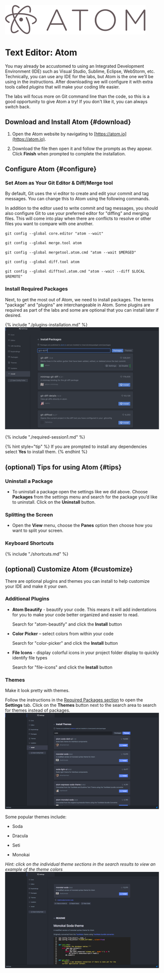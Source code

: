 ![](images/atomLogo.png)

# Text Editor: Atom

You may already be accustomed to using an Integrated Development Environment \(IDE\) such as Visual Studio, Sublime, Eclipse, WebStorm, etc.  Technically, you can use any IDE for the labs, but Atom is the one we'll be using in the instructions. After downloading we will configure it with extra tools called _plugins_ that will make your coding life easier.

The labs will focus more on Git command line than the code, so this is a good opportunity to give Atom a try!  If you don't like it, you can always switch back.


## Download and Install Atom {#download}

1. Open the Atom website by navigating to [https://atom.io](https://atom.io).

1. Download the file then open it and follow the prompts as they appear. Click **Finish** when prompted to complete the installation.

## Configure Atom {#configure}

### Set Atom as Your Git Editor &amp; Diff/Merge tool
By default, Git uses the vi editor to create and edit your commit and tag messages. You can change this to Atom using the following commands.

In addition to the editor used to write commit and tag messages, you should also configure Git to use your preferred editor for "diffing" and merging files.  This will come into play when there are conflicts to resolve or other files you want to compare with one another.

`git config --global core.editor "atom --wait"`

`git config --global merge.tool atom`

`git config --global mergetool.atom.cmd "atom --wait $MERGED"`

`git config --global diff.tool atom`

`git config --global difftool.atom.cmd "atom --wait --diff $LOCAL $REMOTE"`


### Install Required Packages
Next, to get the most out of Atom, we need to install packages. The terms "package" and "plugins" are interchangeable in Atom.  Some plugins are required as part of the labs and some are optional that you can install later if desired.

{% include "./plugins-installation.md" %}
![](images/packageInstall.png)

{% include "./required-session1.md" %}

{% hint style="tip" %}
If you are prompted to install any dependencies select **Yes** to install them.
{% endhint %}


## (optional) Tips for using Atom {#tips}

### Uninstall a Package
 * To uninstall a package open the settings like we did above.  Choose **Packages** from the settings menu and search for the package you’d like to uninstall.  Click on the **Uninstall** button.

### Splitting the Screen
 * Open the **View** menu, choose the **Panes** option then choose how you want to split your screen.

### Keyboard Shortcuts
{% include "./shortcuts.md" %}

## (optional) Customize Atom {#customize}
There are optional plugins and themes you can install to help customize your IDE and make it your own.

### Additional Plugins
* **Atom Beautify** - beautify your code.  This means it will add indentations for you to make your code better organized and easier to read.

  Search for "atom-beautify" and click the **Install** button

* **Color Picker** – select colors from within your code

  Search for "color-picker" and click the **Install** button

* **File Icons** - display colorful icons in your project folder display to quickly identify file types

  Search for "file-icons" and click the **Install** button

### Themes
Make it look pretty with themes.

Follow the instructions in the [Required Packages section](#required-packages) to open the **Settings** tab. Click on the **Themes** button next to the search area to search for themes instead of packages.  
  ![](images/themeInstall.png)

  Some popular themes include:

  * Soda

  * Dracula

  * Seti

  * Monokai

  _Hint: click on the individual theme sections in the search results to view an example of the theme colors_  
  ![](images/viewTheme.png)
